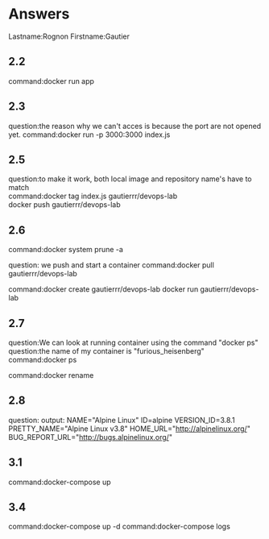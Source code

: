 # Answers

Lastname:Rognon
Firstname:Gautier

## 2.2
command:docker run app

## 2.3
question:the reason why we can't acces is because the port are not opened yet.
command:docker run -p 3000:3000 index.js

## 2.5
question:to make it work, both local image and repository name's have to match                                                                              
command:docker tag index.js gautierrr/devops-lab                                                                                               
docker push gautierrr/devops-lab                                                            

## 2.6
command:docker system prune -a

question: we push and start a container 
command:docker pull gautierrr/devops-lab

command:docker create gautierrr/devops-lab
docker run gautierrr/devops-lab

## 2.7
question:We can look at running container using the command "docker ps"
question:the name of my container is "furious_heisenberg"
command:docker ps

command:docker rename 

## 2.8
question:
output:
NAME="Alpine Linux"
ID=alpine
VERSION_ID=3.8.1
PRETTY_NAME="Alpine Linux v3.8"
HOME_URL="http://alpinelinux.org/"
BUG_REPORT_URL="http://bugs.alpinelinux.org/"

## 3.1
command:docker-compose up

## 3.4
command:docker-compose up -d
command:docker-compose logs
